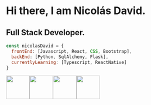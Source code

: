 # Hi there, I am Nicolás David.
## Full Stack Developer.

```javascript
const nicolasDavid = {
  frontEnd: [Javascript, React, CSS, Bootstrap],
  backEnd: [Python, SqlAlchemy, Flask],
  currentlyLearning: [Typescript, ReactNative]
}
```
<img height="64px" src="https://cdn.svgporn.com/logos/javascript.svg"><span></span><img height="64px" src="https://cdn.svgporn.com/logos/python.svg"><span></span><img height="64px" src="https://cdn.svgporn.com/logos/git-icon.svg"><span></span><img height="64px" src="https://cdn.svgporn.com/logos/visual-studio-code.svg">
